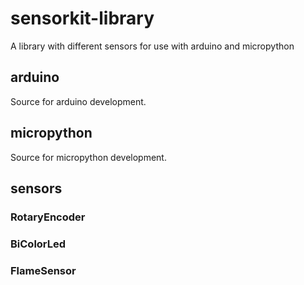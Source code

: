# sensorkit-library
A library with different sensors for use with arduino and micropython

## arduino
Source for arduino development.

## micropython
Source for micropython development.

## sensors
### RotaryEncoder
### BiColorLed
### FlameSensor
